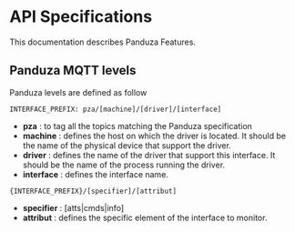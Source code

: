 # API Specifications

This documentation describes Panduza Features.

## Panduza MQTT levels

Panduza levels are defined as follow

```
INTERFACE_PREFIX: pza/[machine]/[driver]/[interface]
```

- **pza**       : to tag all the topics matching the Panduza specification
- **machine**   : defines the host on which the driver is located. It should be the name of the physical device that support the driver.
- **driver**    : defines the name of the driver that support this interface. It should be the name of the process running the driver.
- **interface** : defines the interface name.

```
{INTERFACE_PREFIX}/[specifier]/[attribut]
```

- **specifier** : [atts|cmds|info]
- **attribut**  : defines the specific element of the interface to monitor.

